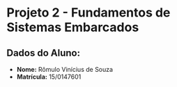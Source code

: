 # Projeto 2 - Fundamentos de Sistemas Embarcados

## Dados do Aluno:

* **Nome:** Rômulo Vinícius de Souza
* **Matrícula:** 15/0147601


